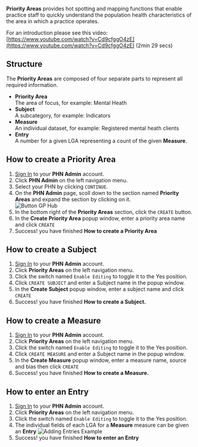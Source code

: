 **Priority Areas** provides hot spotting and mapping functions that enable practice staff to quickly understand the population health characteristics of the area in which a practice operates.

For an introduction please see this video:  
[https://www.youtube.com/watch?v=Cd9cfggO4zE](https://www.youtube.com/watch?v=Cd9cfggO4zE) (2min 29 secs)

## Structure

The **Priority Areas** are composed of four separate parts to represent all  required information.

- **Priority Area**  
  The area of focus, for example: Mental Heath
- **Subject**  
  A subcategory, for example: Indicators
- **Measure**  
  An individual dataset, for example: Registered mental heath clients
- **Entry**  
  A number for a given LGA representing a count of the given **Measure**.

## How to create a **Priority Area**

1. <a href="../../../members/#sign-in-to-the-phn-exchange" target="_blank">Sign In</a> to your **PHN Admin** account.
2. Click **PHN Admin** on the left navigation menu.
3. Select your PHN by clicking `CONTINUE`.
4. On the **PHN Admin** page, scoll down to the section named **Priority Areas** and expand the section by clicking on it.  
    ![Button GP Hub](../../images/btn-card-priority-areas.png)  
5. In the bottom right of the **Priority Areas** section, click the `CREATE` button.
6. In the **Create Priority Area** popup window, enter a priority area name and click `CREATE`
7. Success! you have finished **How to create a Priority Area**

## How to create a **Subject**

1. <a href="../../../members/#sign-in-to-the-phn-exchange" target="_blank">Sign In</a> to your **PHN Admin** account.
2. Click **Priority Areas** on the left navigation menu.
3. Click the switch named `Enable Editing` to toggle it to the Yes position.
4. Click `CREATE SUBJECT` and enter a Subject name in the popup window.
6. In the **Create Subject** popup window, enter a subject name and click `CREATE`
6. Success! you have finished **How to create a Subject.**


## How to create a **Measure**

1. <a href="../../../members/#sign-in-to-the-phn-exchange" target="_blank">Sign In</a> to your **PHN Admin** account.
2. Click **Priority Areas** on the left navigation menu.
3. Click the switch named `Enable Editing` to toggle it to the Yes position.
4. Click `CREATE MEASURE` and enter a Subject name in the popup window.
6. In the **Create Measure** popup window, enter a measure name, source and bias then click `CREATE`
7. Success! you have finished **How to create a Measure.**

## How to enter an **Entry**

1. <a href="../../../members/#sign-in-to-the-phn-exchange" target="_blank">Sign In</a> to your **PHN Admin** account.
2. Click **Priority Areas** on the left navigation menu.
3. Click the switch named `Enable Editing` to toggle it to the Yes position.
4. The individual fields of each LGA for a **Measure** measure can be given an **Entry**
  ![Adding Entries Example](../../images/entry-example.png)
5. Success! you have finished **How to enter an Entry**
